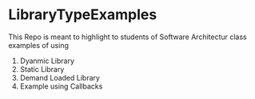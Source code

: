 # LibraryTypeExamples

This Repo is meant to highlight to students of Software Architectur class examples of using 
1. Dyanmic Library
2. Static Library
3. Demand Loaded Library
4. Example using Callbacks
